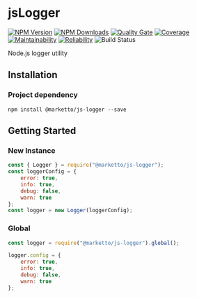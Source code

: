 # jsLogger
[![NPM Version](http://img.shields.io/npm/v/@marketto/js-logger.svg?style=flat)](https://www.npmjs.org/package/@marketto/js-logger)
[![NPM Downloads](https://img.shields.io/npm/dm/@marketto/js-logger.svg?style=flat)](https://npmcharts.com/compare/@marketto/js-logger?minimal=true)
[![Quality Gate](https://sonarcloud.io/api/project_badges/measure?project=Marketto_jsLogger&metric=alert_status)](https://sonarcloud.io/dashboard/index/Marketto_jsLogger)
[![Coverage](https://sonarcloud.io/api/project_badges/measure?project=Marketto_jsLogger&metric=coverage)](https://sonarcloud.io/dashboard/index/Marketto_jsLogger)
[![Maintainability](https://sonarcloud.io/api/project_badges/measure?project=Marketto_jsLogger&metric=sqale_rating)](https://sonarcloud.io/dashboard/index/Marketto_jsLogger)
[![Reliability](https://sonarcloud.io/api/project_badges/measure?project=Marketto_jsLogger&metric=reliability_rating)](https://sonarcloud.io/dashboard/index/Marketto_jsLogger)
![Build Status](http://ci.marketto.it/buildStatus/icon?job=js-logger)

Node.js logger utility

## Installation
### Project dependency
```{r, engine='bash', dev_install}
npm install @marketto/js-logger --save
```

## Getting Started
### New Instance
```js
const { Logger } = require("@marketto/js-logger");
const loggerConfig = {
    error: true,
    info: true,
    debug: false,
    warn: true
};
const logger = new Logger(loggerConfig);
```

### Global
```js
const logger = require("@marketto/js-logger").global();

logger.config = {
    error: true,
    info: true,
    debug: false,
    warn: true
};
```